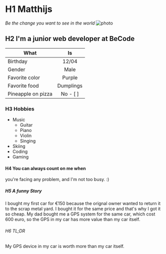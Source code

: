 # H1 Matthijs
_Be the change you want to see in the world_
![photo](https://scontent-bru2-1.xx.fbcdn.net/v/t1.0-9/p960x960/34779075_10212693560515537_3675168421009424384_o.jpg?_nc_cat=111&_nc_ohc=rBTyKVbOzuAAQlEo_8luEDi4yhaqbLtqAc16wg8PcmL9pnSXp6kLXqX1w&_nc_ht=scontent-bru2-1.xx&oh=10e76ad8c7d62f5983aaa2aaac76fecf&oe=5E406D3C)
## H2 I'm a junior web developer at BeCode

| What        | Is          |
| ------------- |:-------------:|
| Birthday    | 12/04 |
| Gender      | Male  |
| Favorite color | Purple|
| Favorite food      | Dumplings
| Pineapple on pizza | No - [ ] |
### H3 Hobbies

* Music
  * Guitar
  * Piano
  * Violin
  * Singing
* Skiing
* Coding
* Gaming

#### H4 You can always count on me when
you're facing any problem, and I'm not too busy. :)

##### H5 A funny Story
I bought my first car for €150 because
the orignal owner wanted to return it to
the scrap metal yard. I bought it for the same
price and that's why I got it so cheap.
My dad bought me a GPS system for the same
car, which cost 600 euro, so the GPS in my
car has more value than my car itself.

###### H6 TL;DR
My GPS device in my car is worth more
than my car itself.

